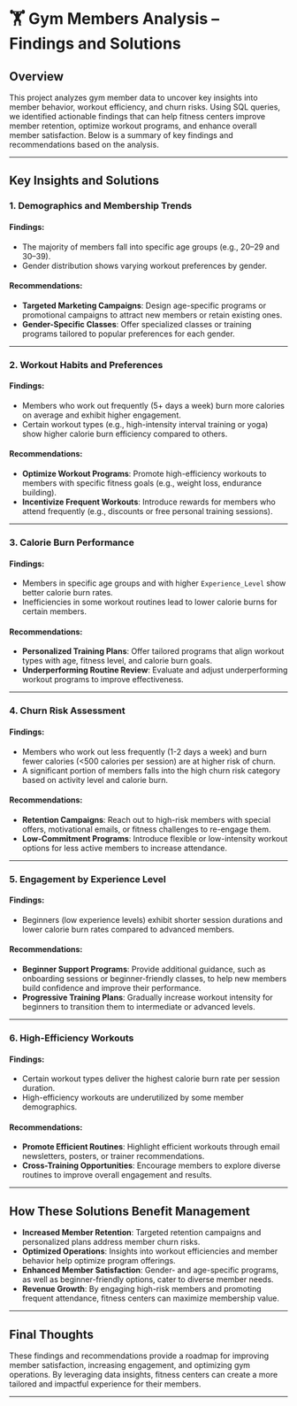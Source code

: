 # 🏋️ Gym Members Analysis – Findings and Solutions

## Overview
This project analyzes gym member data to uncover key insights into member behavior, workout efficiency, and churn risks. Using SQL queries, we identified actionable findings that can help fitness centers improve member retention, optimize workout programs, and enhance overall member satisfaction. Below is a summary of key findings and recommendations based on the analysis.

---

## Key Insights and Solutions

### 1. Demographics and Membership Trends
#### Findings:
- The majority of members fall into specific age groups (e.g., 20–29 and 30–39). 
- Gender distribution shows varying workout preferences by gender.
#### Recommendations:
- **Targeted Marketing Campaigns**: Design age-specific programs or promotional campaigns to attract new members or retain existing ones.
- **Gender-Specific Classes**: Offer specialized classes or training programs tailored to popular preferences for each gender.

---

### 2. Workout Habits and Preferences
#### Findings:
- Members who work out frequently (5+ days a week) burn more calories on average and exhibit higher engagement.
- Certain workout types (e.g., high-intensity interval training or yoga) show higher calorie burn efficiency compared to others.
#### Recommendations:
- **Optimize Workout Programs**: Promote high-efficiency workouts to members with specific fitness goals (e.g., weight loss, endurance building).
- **Incentivize Frequent Workouts**: Introduce rewards for members who attend frequently (e.g., discounts or free personal training sessions).

---

### 3. Calorie Burn Performance
#### Findings:
- Members in specific age groups and with higher `Experience_Level` show better calorie burn rates.
- Inefficiencies in some workout routines lead to lower calorie burns for certain members.
#### Recommendations:
- **Personalized Training Plans**: Offer tailored programs that align workout types with age, fitness level, and calorie burn goals.
- **Underperforming Routine Review**: Evaluate and adjust underperforming workout programs to improve effectiveness.

---

### 4. Churn Risk Assessment
#### Findings:
- Members who work out less frequently (1-2 days a week) and burn fewer calories (<500 calories per session) are at higher risk of churn.
- A significant portion of members falls into the high churn risk category based on activity level and calorie burn.
#### Recommendations:
- **Retention Campaigns**: Reach out to high-risk members with special offers, motivational emails, or fitness challenges to re-engage them.
- **Low-Commitment Programs**: Introduce flexible or low-intensity workout options for less active members to increase attendance.

---

### 5. Engagement by Experience Level
#### Findings:
- Beginners (low experience levels) exhibit shorter session durations and lower calorie burn rates compared to advanced members.
#### Recommendations:
- **Beginner Support Programs**: Provide additional guidance, such as onboarding sessions or beginner-friendly classes, to help new members build confidence and improve their performance.
- **Progressive Training Plans**: Gradually increase workout intensity for beginners to transition them to intermediate or advanced levels.

---

### 6. High-Efficiency Workouts
#### Findings:
- Certain workout types deliver the highest calorie burn rate per session duration.
- High-efficiency workouts are underutilized by some member demographics.
#### Recommendations:
- **Promote Efficient Routines**: Highlight efficient workouts through email newsletters, posters, or trainer recommendations.
- **Cross-Training Opportunities**: Encourage members to explore diverse routines to improve overall engagement and results.

---

## How These Solutions Benefit Management

- **Increased Member Retention**: Targeted retention campaigns and personalized plans address member churn risks.
- **Optimized Operations**: Insights into workout efficiencies and member behavior help optimize program offerings.
- **Enhanced Member Satisfaction**: Gender- and age-specific programs, as well as beginner-friendly options, cater to diverse member needs.
- **Revenue Growth**: By engaging high-risk members and promoting frequent attendance, fitness centers can maximize membership value.

---

## Final Thoughts

These findings and recommendations provide a roadmap for improving member satisfaction, increasing engagement, and optimizing gym operations. By leveraging data insights, fitness centers can create a more tailored and impactful experience for their members.

---


